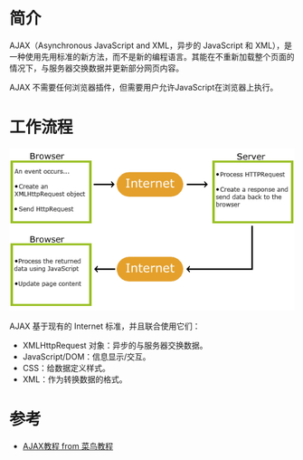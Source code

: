 # 简介

AJAX（Asynchronous JavaScript and XML，异步的 JavaScript 和 XML），是一种使用先用标准的新方法，而不是新的编程语言。其能在不重新加载整个页面的情况下，与服务器交换数据并更新部分网页内容。

AJAX 不需要任何浏览器插件，但需要用户允许JavaScript在浏览器上执行。

# 工作流程

![AJAX工作流程](.\img\work-procedure.jpg)

AJAX 基于现有的 Internet 标准，并且联合使用它们：
+ XMLHttpRequest 对象：异步的与服务器交换数据。
+ JavaScript/DOM：信息显示/交互。
+ CSS：给数据定义样式。
+ XML：作为转换数据的格式。

# 参考

+ [AJAX教程 from 菜鸟教程](http://www.runoob.com/ajax/ajax-tutorial.html)